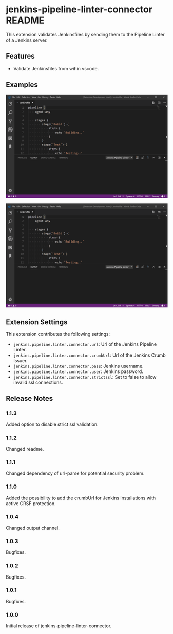 # jenkins-pipeline-linter-connector README

This extension validates Jenkinsfiles by sending them to the Pipeline Linter of a Jenkins server.

## Features

- Validate Jenkinsfiles from wihin vscode.

## Examples

![Example 1](images/example1.gif)

![Example 2](images/example2.gif)

## Extension Settings

This extension contributes the following settings:

* `jenkins.pipeline.linter.connector.url`: Url of the Jenkins Pipeline Linter.
* `jenkins.pipeline.linter.connector.crumbUrl`: Url of the Jenkins Crumb Issuer.
* `jenkins.pipeline.linter.connector.pass`: Jenkins username.
* `jenkins.pipeline.linter.connector.user`: Jenkins password.
* `jenkins.pipeline.linter.connector.strictssl`: Set to false to allow invalid ssl connections.

## Release Notes

### 1.1.3

Added option to disable strict ssl validation.

### 1.1.2

Changed readme.

### 1.1.1

Changed dependency of url-parse for potential security problem.

### 1.1.0

Added the possibility to add the crumbUrl for Jenkins installations with active CRSF protection.

### 1.0.4

Changed output channel.

### 1.0.3

Bugfixes.

### 1.0.2

Bugfixes.

### 1.0.1

Bugfixes.

### 1.0.0

Initial release of jenkins-pipeline-linter-connector.
